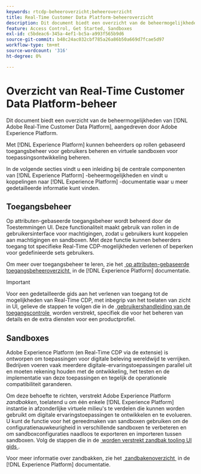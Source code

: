 ```yaml
---
keywords: rtcdp-beheeroverzicht;beheeroverzicht
title: Real-Time Customer Data Platform-beheeroverzicht
description: Dit document biedt een overzicht van de beheermogelijkheden van Adobe Real-Time Customer Data Platform, aangedreven door Adobe Experience Platform.
feature: Access Control, Get Started, Sandboxes
exl-id: c5bdeac6-345a-4ef1-bc5a-a993f565b9d6
source-git-commit: b48c24ac032cbf785a26a86b50a669d7fcae5d97
workflow-type: tm+mt
source-wordcount: '316'
ht-degree: 0%

---
```


# Overzicht van Real-Time Customer Data Platform-beheer

Dit document biedt een overzicht van de beheermogelijkheden van [!DNL Adobe Real-Time Customer Data Platform], aangedreven door Adobe Experience Platform.

Met [!DNL Experience Platform] kunnen beheerders op rollen gebaseerd toegangsbeheer voor gebruikers beheren en virtuele sandboxen voor toepassingsontwikkeling beheren.

In de volgende secties vindt u een inleiding bij de centrale componenten van [!DNL Experience Platform] -beheermogelijkheden en vindt u koppelingen naar [!DNL Experience Platform] -documentatie waar u meer gedetailleerde informatie kunt vinden.

## Toegangsbeheer

Op attributen-gebaseerde toegangsbeheer wordt beheerd door de Toestemmingen UI. Deze functionaliteit maakt gebruik van rollen in de gebruikersinterface voor machtigingen, zodat u gebruikers kunt koppelen aan machtigingen en sandboxen. Met deze functie kunnen beheerders toegang tot specifieke Real-Time CDP-mogelijkheden verlenen of beperken voor gedefinieerde sets gebruikers.

Om meer over toegangsbeheer te leren, zie het [&#x200B; op attributen-gebaseerde toegangsbeheeroverzicht &#x200B;](/help/access-control/abac/overview.md) in de [!DNL Experience Platform] documentatie.

>[!IMPORTANT]
>
>Voor een gedetailleerde gids aan het verlenen van toegang tot de mogelijkheden van Real-Time CDP, met inbegrip van het toelaten van zicht in UI, gelieve de stappen te volgen die in de [&#x200B; gebruikershandleiding van de toegangscontrole &#x200B;](../../access-control/ui/overview.md) worden verstrekt, specifiek die voor het beheren van details en de extra diensten voor een productprofiel.

## Sandboxes

Adobe Experience Platform (en Real-Time CDP via de extensie) is ontworpen om toepassingen voor digitale beleving wereldwijd te verrijken. Bedrijven voeren vaak meerdere digitale-ervaringstoepassingen parallel uit en moeten rekening houden met de ontwikkeling, het testen en de implementatie van deze toepassingen en tegelijk de operationele compatibiliteit garanderen.

Om deze behoefte te richten, verstrekt Adobe Experience Platform *zandbakken*, toelatend u om één enkele [!DNL Experience Platform] instantie in afzonderlijke virtuele milieu&#39;s te verdelen die kunnen worden gebruikt om digitale ervaringstoepassingen te ontwikkelen en te evolueren. U kunt de functie voor het gereedmaken van sandboxen gebruiken om de configuratienauwkeurigheid in verschillende sandboxen te verbeteren en om sandboxconfiguraties naadloos te exporteren en importeren tussen sandboxen. Volg de stappen die in de [&#x200B; worden verstrekt zandbak tooling UI gids &#x200B;](../../sandboxes/ui/sandbox-tooling.md).

Voor meer informatie over zandbakken, zie het [&#x200B; zandbakenoverzicht &#x200B;](../../sandboxes/home.md) in de [!DNL Experience Platform] documentatie.
